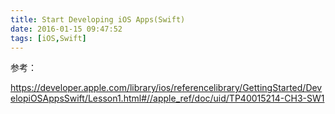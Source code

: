 ```yaml
---
title: Start Developing iOS Apps(Swift)
date: 2016-01-15 09:47:52
tags: [iOS,Swift]
---
```


参考：

<https://developer.apple.com/library/ios/referencelibrary/GettingStarted/DevelopiOSAppsSwift/Lesson1.html#//apple_ref/doc/uid/TP40015214-CH3-SW1>




